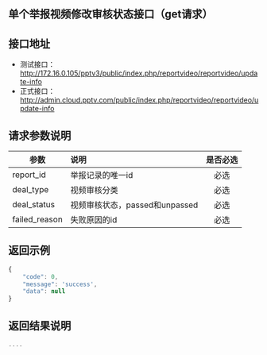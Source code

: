 单个举报视频修改审核状态接口（get请求）
----------

接口地址
----------
  * 测试接口：http://172.16.0.105/pptv3/public/index.php/reportvideo/reportvideo/update-info
  * 正式接口：http://admin.cloud.pptv.com/public/index.php/reportvideo/reportvideo/update-info

请求参数说明
----------
|  参数         |说明          |是否必选|
| ------------- |:-------------|:-----:|
| report_id      | 举报记录的唯一id |必选|
| deal_type      | 视频审核分类 |必选|
| deal_status      | 视频审核状态，passed和unpassed |必选|
| failed_reason      | 失败原因的id |必选|

返回示例
----------
```javascript
{
    "code": 0,
    "message": 'success',
    "data": null
}
```

返回结果说明
----------
```javascript
....
```